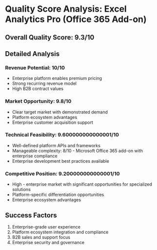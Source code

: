 # Quality Score Analysis: Excel Analytics Pro (Office 365 Add-on)

## Overall Quality Score: 9.3/10

## Detailed Analysis

### Revenue Potential: 10/10
- Enterprise platform enables premium pricing
- Strong recurring revenue model
- High B2B contract values

### Market Opportunity: 9.8/10
- Clear target market with demonstrated demand
- Platform ecosystem advantages
- Enterprise customer acquisition support

### Technical Feasibility: 9.600000000000001/10
- Well-defined platform APIs and frameworks
- Manageable complexity: 8/10 - Microsoft Office 365 add-on with enterprise compliance
- Enterprise development best practices available

### Competitive Position: 9.200000000000001/10
- High - enterprise market with significant opportunities for specialized solutions
- Platform-specific differentiation opportunities
- Enterprise ecosystem advantages

## Success Factors
1. Enterprise-grade user experience
2. Platform ecosystem integration and compliance
3. B2B sales and support focus
4. Enterprise security and governance
